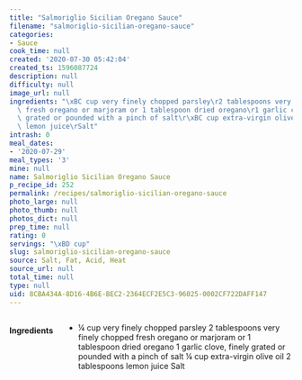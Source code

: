 ```yaml
---
title: "Salmoriglio Sicilian Oregano Sauce"
filename: "salmoriglio-sicilian-oregano-sauce"
categories:
- Sauce
cook_time: null
created: '2020-07-30 05:42:04'
created_ts: 1596087724
description: null
difficulty: null
image_url: null
ingredients: "\xBC cup very finely chopped parsley\r2 tablespoons very finely chopped\
  \ fresh oregano or marjoram or 1 tablespoon dried oregano\r1 garlic clove, finely\
  \ grated or pounded with a pinch of salt\r\xBC cup extra-virgin olive oil\r2 tablespoons\
  \ lemon juice\rSalt"
intrash: 0
meal_dates:
- '2020-07-29'
meal_types: '3'
mine: null
name: Salmoriglio Sicilian Oregano Sauce
p_recipe_id: 252
permalink: /recipes/salmoriglio-sicilian-oregano-sauce
photo_large: null
photo_thumb: null
photos_dict: null
prep_time: null
rating: 0
servings: "\xBD cup"
slug: salmoriglio-sicilian-oregano-sauce
source: Salt, Fat, Acid, Heat
source_url: null
total_time: null
type: null
uid: 8CBA434A-8D16-4B6E-BEC2-2364ECF2E5C3-96025-0002CF722DAFF147
---
```

<div class="large-8 medium-7 columns" id="writeup">	</div><!-- #writeup -->
</div><!-- #row-one -->
<div class="row" id="row-two">	<div class="medium-4 small-5 columns" id="ingredients"><h4>Ingredients</h4><div class="box box-ingredients content"><ul>
<li>¼ cup very finely chopped parsley
2 tablespoons very finely chopped fresh oregano or marjoram or 1 tablespoon dried oregano
1 garlic clove, finely grated or pounded with a pinch of salt
¼ cup extra-virgin olive oil
2 tablespoons lemon juice
Salt</li>
</ul>
</div>	</div>	<div class="medium-6 small-7 columns" id="directions">	</div>